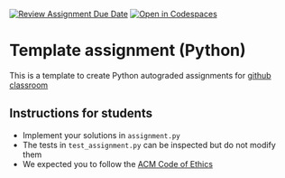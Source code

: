 [![Review Assignment Due Date](https://classroom.github.com/assets/deadline-readme-button-22041afd0340ce965d47ae6ef1cefeee28c7c493a6346c4f15d667ab976d596c.svg)](https://classroom.github.com/a/iEaNBdWP)
[![Open in Codespaces](https://classroom.github.com/assets/launch-codespace-2972f46106e565e64193e422d61a12cf1da4916b45550586e14ef0a7c637dd04.svg)](https://classroom.github.com/open-in-codespaces?assignment_repo_id=15773921)
# Template assignment (Python)

This is a template to create Python autograded assignments for [github classroom](https://classroom.github.com/classrooms)

## Instructions for students

- Implement your solutions in `assignment.py`
- The tests in `test_assignment.py` can be inspected but do not modify them
- We expected you to follow the [ACM Code of Ethics](https://www.acm.org/code-of-ethics)


